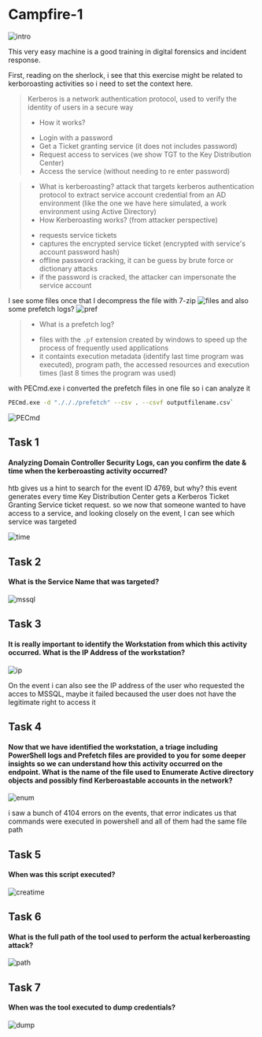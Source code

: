 
# Campfire-1

![intro](./img/intro.png)

This very easy machine is a good training in digital forensics and incident response.

First, reading on the sherlock, i see that this exercise might be related to kerboroasting activities so i need to set the context here.

>Kerberos is a network authentication protocol, used to verify the identity of users in a secure way
>                                                                            
> * How it works?
>  - Login with a password
> - Get a Ticket granting service (it does not includes password)
> - Request access to services (we show TGT to the Key Distribution Center)
> - Access the service (without needing to re enter password)

>  * What is kerberoasting? 
> attack that targets kerberos authentication protocol to extract service account credential from an AD environment (like the one we have here simulated, a work environment using Active Directory)
> * How Kerberoasting works? (from attacker perspective)
> - requests service tickets 
> - captures the encrypted service ticket (encrypted with service's account password hash)
> - offline password cracking, it can be guess by brute force or dictionary attacks
> - if the password is cracked, the attacker can impersonate the service account


I see some files once that I decompress the file with 7-zip
![files](./img/files.png)
and also some prefetch logs? 
![pref](./img/pref.png)

> * What is a prefetch log? 
> - files with the  `.pf` extension created by windows to speed up the process of frequently used applications
> - it containts execution metadata (identify last time program was executed), program path, the accessed resources and execution times (last 8 times the program was used)

with PECmd.exe i converted the prefetch files in one file so i can analyze it

```sh
PECmd.exe -d "./././prefetch" --csv . --csvf outputfilename.csv`
```

![PECmd](./img/pecmd.png)


## Task 1

#### Analyzing Domain Controller Security Logs, can you confirm the date & time when the kerberoasting activity occurred?

htb gives us a hint to search for the event ID 4769, but why? 
this event generates every time Key Distribution Center gets a Kerberos Ticket Granting Service ticket request. so we now that someone wanted to have access to a service, and looking closely on the event, I can see which service was targeted

![time](./img/time%20hour.png)



## Task 2
#### What is the Service Name that was targeted?

![mssql](./img/mssql.png)


## Task 3

#### It is really important to identify the Workstation from which this activity occurred. What is the IP Address of the workstation?

![ip](./img/ip.png)

On the event i can also see the IP address of the user who requested the acces to MSSQL, maybe it failed becaused the user does not have the legitimate right to access it

## Task 4

#### Now that we have identified the workstation, a triage including PowerShell logs and Prefetch files are provided to you for some deeper insights so we can understand how this activity occurred on the endpoint. What is the name of the file used to Enumerate Active directory objects and possibly find Kerberoastable accounts in the network?

![enum](./img/enumfile.png)

i saw a bunch of 4104 errors on the events, that error indicates us that commands were executed in powershell and all of them had the same file path

## Task 5

#### When was this script executed?

![creatime](./img/creatime.png)



## Task 6

#### What is the full path of the tool used to perform the actual kerberoasting attack?

![path](./img/path.png)

## Task 7

#### When was the tool executed to dump credentials?

![dump](./img/dump.png)